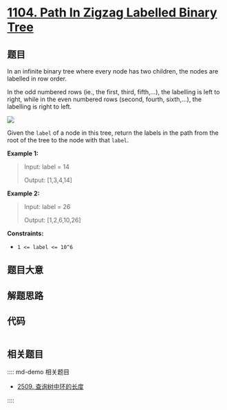 # [1104. Path In Zigzag Labelled Binary Tree](https://leetcode.com/problems/path-in-zigzag-labelled-binary-tree)

## 题目

In an infinite binary tree where every node has two children, the nodes are
labelled in row order.

In the odd numbered rows (ie., the first, third, fifth,...), the labelling is
left to right, while in the even numbered rows (second, fourth, sixth,...),
the labelling is right to left.

![](https://assets.leetcode.com/uploads/2019/06/24/tree.png)

Given the `label` of a node in this tree, return the labels in the path from
the root of the tree to the node with that `label`.



**Example 1:**

> Input: label = 14
> 
> Output: [1,3,4,14]

**Example 2:**

> Input: label = 26
> 
> Output: [1,2,6,10,26]

**Constraints:**

  * `1 <= label <= 10^6`


## 题目大意

## 解题思路

## 代码

```javascript

```

## 相关题目

:::: md-demo 相关题目
- [2509. 查询树中环的长度](https://leetcode.com/problems/cycle-length-queries-in-a-tree)

::::
